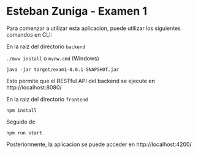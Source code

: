 # Esteban Zuniga - Examen 1

Para comenzar a utilizar esta aplicacion, puede utilizar los siguientes comandos en CLI:

En la raiz del directorio `backend`

`./mvw install` o `mvnw.cmd` (Windows)


`java -jar target/exam1-0.0.1-SNAPSHOT.jar`

Esto permite que el RESTful API del backend se ejecute en http://localhost:8080/ 


En la raiz del directorio `frontend`

`npm install`

Seguido de

`npm run start`

Posteriormente, la aplicacion se puede acceder en http://localhost:4200/ 
